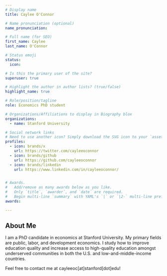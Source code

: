 ```yaml
---
# Display name
title: Caylee O'Connor

# Name pronunciation (optional)
name_pronunciation: 

# Full name (for SEO)
first_name: Caylee
last_name: O'Connor

# Status emoji
status:
  icon: 

# Is this the primary user of the site?
superuser: true

# Highlight the author in author lists? (true/false)
highlight_name: true

# Role/position/tagline
role: Economics PhD student

# Organizations/Affiliations to display in Biography blox
organizations:
  - name: Stanford University

# Social network links
# Need to use another icon? Simply download the SVG icon to your `assets/media/icons/` folder.
profiles:
  - icon: brands/x
    url: https://twitter.com/cayleeoconnor
  - icon: brands/github
    url: https://github.com/cayleeoconnor
  - icon: brands/linkedin
    url: https://www.linkedin.com/in/cayleeoconnor/


# Awards.
#   Add/remove as many awards below as you like.
#   Only `title`, `awarder`, and `date` are required.
#   Begin multi-line `summary` with YAML's `|` or `|2-` multi-line prefix and indent 2 spaces below.
awards:

---
```


## About Me

I am a PhD candidate in economics at Stanford University. My primary fields are public, labor, and development economics. I study how to improve education quality and increase access to high-quality education amongst underserved communities in both the U.S. and low-and-middle-income countries.

Feel free to contact me at cayleeoc[at]stanford[dot]edu!

